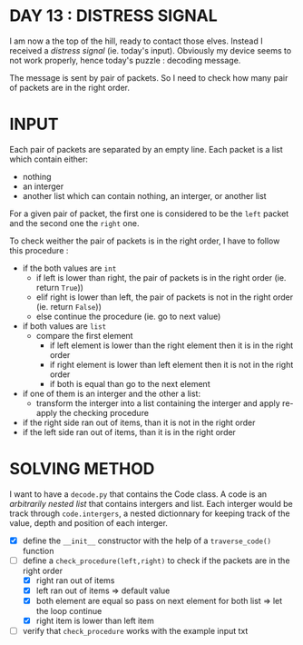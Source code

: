 # DAY 13 : DISTRESS SIGNAL

I am now a the top of the hill, ready to contact those elves. 
Instead I received a *distress signal* (ie. today's input). 
Obviously my device seems to not work properly, hence today's puzzle : decoding message.

The message is sent by pair of packets.
So I need to check how many pair of packets are in the right order. 

# INPUT

Each pair of packets are separated by an empty line. 
Each packet is a list which contain either:
- nothing
- an interger
- another list which can contain nothing, an interger, or another list

For a given pair of packet, the first one is considered to be the `left` packet and the second one the `right` one. 

To check weither the pair of packets is in the right order, I have to follow this procedure : 
- if the both values are `int`
    - if left is lower than right, the pair of packets is in the right order (ie. return `True`))
    - elif right is lower than left, the pair of packets is not in the right order (ie. return `False`))
    - else continue the procedure (ie. go to next value)
- if both values are `list`
    - compare the first element
        - if left element is lower than the right element then it is in the right order 
        - if right element is lower than left element then it is not in the right order
        - if both is equal than go to the next element
- if one of them is an interger and the other a list:
    - transform the interger into a list containing the interger and apply re-apply the checking procedure
- if the right side ran out of items, than it is not in the right order
- if the left side ran out of items, than it is in the right order

# SOLVING METHOD 

I want to have a `decode.py` that contains the Code class. 
A code is an *arbitrarily nested list* that contains intergers and list. 
Each interger would be track through `code.intergers`, a nested dictionnary for keeping track of the value, depth and position of each interger. 

- [x] define the `__init__` constructor with the help of a `traverse_code()` function
- [ ] define a `check_procedure(left,right)` to check if the packets are in the right order
    - [x] right ran out of items
    - [x] left ran out of items => default value
    - [x] both element are equal so pass on next element for both list => let the loop continue
    - [x] right item is lower than left item
- [ ] verify that `check_procedure` works with the example input txt
